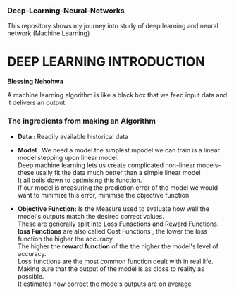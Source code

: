 ### Deep-Learning-Neural-Networks
This repository shows my journey into study of deep learning and neural network (Machine Learning)
# DEEP LEARNING INTRODUCTION
**Blessing Nehohwa**

A machine learning algorithm is like a black box that we feed input data and it delivers an output.

### The ingredients from making an Algorithm

- **Data :**
  Readily available historical data
 
- **Model :**
  We need a model the simplest mpodel we can train is a linear model
  stepping upon linear model. <br>Deep machine learning lets us create complicated  non-linear models- these usally fit the data much better than a simple linear model
  <br>It all boils down to optimising this function.
  <br>If our model is measuring the prediction error of the model we would want to minimize this error, minimise the objective function
  
  
- **Objective Function:**
  Is the Measure used to evaluate how well the model's outputs match the desired correct values.
  <br> These are generally split into Loss Funsctions and Reward Functions.
  <br> **loss Functions** are also called Cost Functions , the lower the loss function the higher the accuracy.
  <br> The higher the **reward function** of the the higher the model's level of accuracy.
  <br> Loss functions are the most common function dealt with in real life.
  <br>Making sure that the output of the model is as close to reality as possible.
  <br> It estimates how correct the mode's outputs are on average
  
